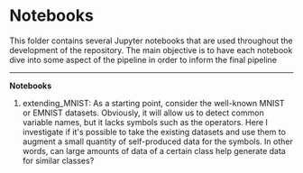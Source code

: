 # Notebooks

This folder contains several Jupyter notebooks that are used throughout the development of the repository. The main objective is to have each notebook dive into some aspect of the pipeline in order to inform the final pipeline

--- 
**Notebooks**
<ol>
  <li>  extending_MNIST: As a starting point, consider the well-known MNIST or EMNIST datasets. Obviously, it will allow us to detect common variable names, but it lacks symbols such as the operators. Here I investigate if it's possible to take the existing datasets and use them to augment a small quantity of self-produced data for the symbols. In other words, can large amounts of data of a certain class help generate data for similar classes?</li>  
</ol>
